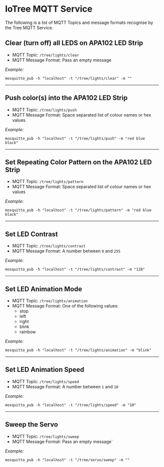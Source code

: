 # IoTree MQTT Service

The following is a list of MQTT Topics and message formats recognise by the Tree MQTT Service.

## Clear (turn off) all LEDS on APA102 LED Strip

 * MQTT Topic: `/tree/lights/clear`
 * MQTT Message Format: Pass an empty message

*Example:*

`mosquitto_pub -h "localhost" -t "/tree/lights/clear" -m ""`

---

## Push color(s) into the APA102 LED Strip

 * MQTT Topic: `/tree/lights/push`
 * MQTT Message Format: Space separated list of colour names or hex values

*Example:*

`mosquitto_pub -h "localhost" -t "/tree/lights/push" -m "red blue black"`

---

## Set Repeating Color Pattern on the APA102 LED Strip

 * MQTT Topic: `/tree/lights/pattern`
 * MQTT Message Format: Space separated list of colour names or hex values

*Example:*

`mosquitto_pub -h "localhost" -t "/tree/lights/pattern" -m "red blue black"`

---

## Set LED Contrast

 * MQTT Topic: `/tree/lights/contrast`
 * MQTT Message Format: A number between `0` and `255`

*Example:*

`mosquitto_pub -h "localhost" -t "/tree/lights/contrast" -m "128"`

---

## Set LED Animation Mode


 * MQTT Topic: `/tree/lights/animation`
 * MQTT Message Format: One of the following values:
    * stop
    * left
    * right
    * blink
    * rainbow

*Example:*

`mosquitto_pub -h "localhost" -t "/tree/lights/animation" -m "blink"`

---

## Set LED Animation Speed


 * MQTT Topic: `/tree/lights/speed`
 * MQTT Message Format: A number between `1` and `10`

*Example:*

`mosquitto_pub -h "localhost" -t "/tree/lights/speed" -m "10"`

---

## Sweep the Servo

 * MQTT Topic: `/tree/lights/sweep`
 * MQTT Message Format: Pass an empty message`

*Example:*

`mosquitto_pub -h "localhost" -t "/tree/servo/sweep" -m ""`
